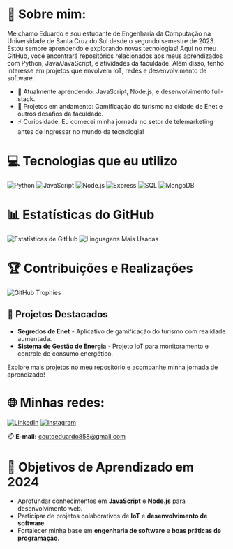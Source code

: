 # 💫 Sobre mim:
Me chamo Eduardo e sou estudante de Engenharia da Computação na Universidade de Santa Cruz do Sul desde o segundo semestre de 2023. Estou sempre aprendendo e explorando novas tecnologias! Aqui no meu GitHub, você encontrará repositórios relacionados aos meus aprendizados com Python, Java/JavaScript, e atividades da faculdade. Além disso, tenho interesse em projetos que envolvem IoT, redes e desenvolvimento de software.

- 🌱 Atualmente aprendendo: JavaScript, Node.js, e desenvolvimento full-stack.
- 🔭 Projetos em andamento: Gamificação do turismo na cidade de Enet e outros desafios da faculdade.
- ⚡ Curiosidade: Eu comecei minha jornada no setor de telemarketing antes de ingressar no mundo da tecnologia!

# 💻 Tecnologias que eu utilizo
![Python](https://img.shields.io/badge/Python-3776AB?style=for-the-badge&logo=python&logoColor=white)
![JavaScript](https://img.shields.io/badge/JavaScript-F7DF1E?style=for-the-badge&logo=javascript&logoColor=black)
![Node.js](https://img.shields.io/badge/Node.js-339933?style=for-the-badge&logo=node.js&logoColor=white)
![Express](https://img.shields.io/badge/Express-000000?style=for-the-badge&logo=express&logoColor=white)
![SQL](https://img.shields.io/badge/SQL-4479A1?style=for-the-badge&logo=MySQL&logoColor=white)
![MongoDB](https://img.shields.io/badge/MongoDB-47A248?style=for-the-badge&logo=MongoDB&logoColor=white)

# 📊 Estatísticas do GitHub
![Estatísticas de GitHub](https://github-readme-stats.vercel.app/api?username=eduardoccouto&show_icons=true&theme=radical)
![Linguagens Mais Usadas](https://github-readme-stats.vercel.app/api/top-langs/?username=eduardoccouto&layout=compact&theme=radical)

# 🏆 Contribuições e Realizações
![GitHub Trophies](https://github-profile-trophy.vercel.app/?username=eduardoccouto&theme=radical&no-frame=true&row=1&column=6)

## 🚀 Projetos Destacados
- **Segredos de Enet** - Aplicativo de gamificação do turismo com realidade aumentada.
- **Sistema de Gestão de Energia** - Projeto IoT para monitoramento e controle de consumo energético.

Explore mais projetos no meu repositório e acompanhe minha jornada de aprendizado! 

# 🌐 Minhas redes:
[![LinkedIn](https://img.shields.io/badge/LinkedIn-0077B5?style=for-the-badge&logo=linkedin&logoColor=white)](https://www.linkedin.com/in/eduardo-da-costa-couto-827261289)
[![Instagram](https://img.shields.io/badge/Instagram-E4405F?style=for-the-badge&logo=instagram&logoColor=white)](https://www.instagram.com/ntidudu)

📫 **E-mail:** coutoeduardo858@gmail.com

# 🎯 Objetivos de Aprendizado em 2024
- Aprofundar conhecimentos em **JavaScript** e **Node.js** para desenvolvimento web.
- Participar de projetos colaborativos de **IoT** e **desenvolvimento de software**.
- Fortalecer minha base em **engenharia de software** e **boas práticas de programação**.

